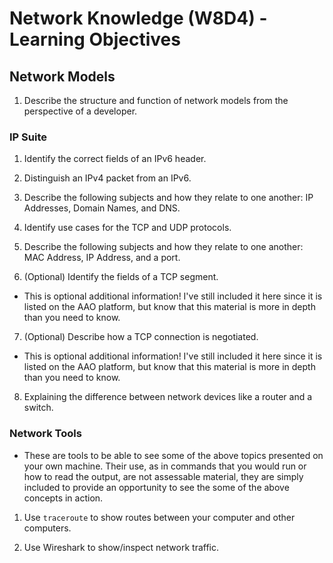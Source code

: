 # Network Knowledge (W8D4) - Learning Objectives

## Network Models

1. Describe the structure and function of network models from the perspective of a developer.

### IP Suite

1. Identify the correct fields of an IPv6 header.

2. Distinguish an IPv4 packet from an IPv6.

3. Describe the following subjects and how they relate to one another: IP Addresses, Domain Names, and DNS.

4. Identify use cases for the TCP and UDP protocols.

5. Describe the following subjects and how they relate to one another: MAC Address, IP Address, and a port.

6. (Optional) Identify the fields of a TCP segment.

- This is optional additional information! I've still included it here since it is listed on the AAO platform, but know that this material is more in depth than you need to know.

7. (Optional) Describe how a TCP connection is negotiated.

- This is optional additional information! I've still included it here since it is listed on the AAO platform, but know that this material is more in depth than you need to know.

8. Explaining the difference between network devices like a router and a switch.

### Network Tools

- These are tools to be able to see some of the above topics presented on your own machine. Their use, as in commands that you would run or how to read the output, are not assessable material, they are simply included to provide an opportunity to see the some of the above concepts in action.

1. Use `traceroute` to show routes between your computer and other computers.

2. Use Wireshark to show/inspect network traffic.
